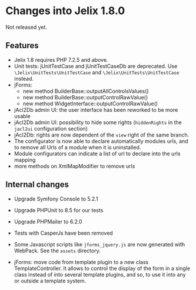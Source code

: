 Changes into Jelix 1.8.0
========================

Not released yet.


Features
--------

* Jelix 1.8 requires PHP 7.2.5 and above.
* Unit tests: jUnitTestCase and jUnitTestCaseDb are deprecated. Use  
 `\Jelix\UnitTests\UnitTestCase` and `\Jelix\UnitTests\UnitTestCase` instead.
* jForms:
  * new method BuilderBase::outputAllControlsValues()
  * new method BuilderBase::outputControlRawValue()
  * new method WidgetInterface::outputControlRawValue()
* jAcl2Db admin UI: the user interface has been reworked to be more usable
* jAcl2Db admin UI: possibility to hide some rights (`hiddenRights` in 
  the `jacl2ui` configuration section)
* jAcl2Db: rights are now dependent of the `view` right of the same branch.
* The configurator is now able to declare automatically modules urls, and to remove
  all Urls of a module when it is uninstalled.
* Module configurators can indicate a list of url to declare into the urls mapping 
* more methods on XmlMapModifier to remove urls

Internal changes
----------------

* Upgrade Symfony Console to 5.2.1
* Upgrade PHPUnit to 8.5 for our tests
* Upgrade PHPMailer to 6.2.0
* Tests with CasperJs have been removed
* Some Javascript scripts like `jforms_jquery.js` are now generated with WebPack. See the `assets` directory.

* jForms: move code from template plugin to a new class TemplateController.
  It allows to control the display of the form in a single class
  instead of into several template plugins, and so, to use it into any or 
  outside a template system.
